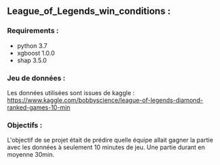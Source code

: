 ## League_of_Legends_win_conditions :

### Requirements :

* python 3.7   
* xgboost 1.0.0   
* shap 3.5.0 

### Jeu de données :

Les données utilisées sont issues de kaggle :  
https://www.kaggle.com/bobbyscience/league-of-legends-diamond-ranked-games-10-min

### Objectifs :

L'objectif de se projet était de prédire quelle équipe allait gagner la partie avec les données à seulement 10 minutes de jeu. Une partie durant en moyenne 30min.
